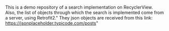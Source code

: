 This is a demo repository of a search implementation on RecyclerView. Also, the list of objects through which the search is implemented come from a server, using Retrofit2."
They json objects are received from this link: https://jsonplaceholder.typicode.com/posts"
